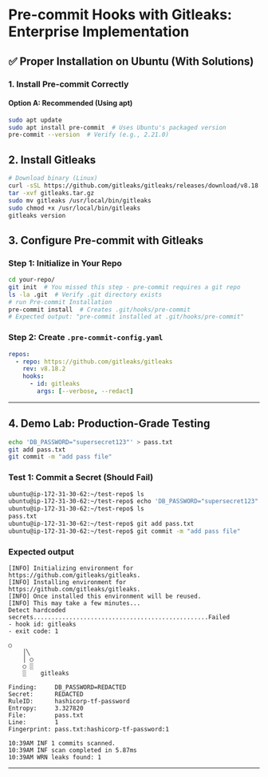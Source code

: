 
# Pre-commit Hooks with Gitleaks: Enterprise Implementation

## ✅ Proper Installation on Ubuntu (With Solutions)

### 1. Install Pre-commit Correctly

#### Option A: Recommended (Using apt)
```bash
sudo apt update
sudo apt install pre-commit  # Uses Ubuntu's packaged version
pre-commit --version  # Verify (e.g., 2.21.0)
```

## 2. Install Gitleaks
```bash
# Download binary (Linux)
curl -sSL https://github.com/gitleaks/gitleaks/releases/download/v8.18.2/gitleaks_8.18.2_linux_x64.tar.gz -o gitleaks.tar.gz
tar -xvf gitleaks.tar.gz
sudo mv gitleaks /usr/local/bin/gitleaks
sudo chmod +x /usr/local/bin/gitleaks
gitleaks version
```

## 3. Configure Pre-commit with Gitleaks

### Step 1: Initialize in Your Repo
```bash
cd your-repo/
git init  # You missed this step - pre-commit requires a git repo
ls -la .git  # Verify .git directory exists
# run Pre-commit Installation
pre-commit install  # Creates .git/hooks/pre-commit
# Expected output: "pre-commit installed at .git/hooks/pre-commit"
```

### Step 2: Create `.pre-commit-config.yaml`
```yaml
repos:
  - repo: https://github.com/gitleaks/gitleaks
    rev: v8.18.2
    hooks:
      - id: gitleaks
        args: [--verbose, --redact]
```

---

## 4. Demo Lab: Production-Grade Testing

```bash
echo 'DB_PASSWORD="supersecret123"' > pass.txt
git add pass.txt
git commit -m "add pass file"
```

### Test 1: Commit a Secret (Should Fail)
```bash
ubuntu@ip-172-31-30-62:~/test-repo$ ls
ubuntu@ip-172-31-30-62:~/test-repo$ echo 'DB_PASSWORD="supersecret123"' > pass.txt
ubuntu@ip-172-31-30-62:~/test-repo$ ls
pass.txt
ubuntu@ip-172-31-30-62:~/test-repo$ git add pass.txt
ubuntu@ip-172-31-30-62:~/test-repo$ git commit -m "add pass file"
```

### Expected output
```
[INFO] Initializing environment for https://github.com/gitleaks/gitleaks.
[INFO] Installing environment for https://github.com/gitleaks/gitleaks.
[INFO] Once installed this environment will be reused.
[INFO] This may take a few minutes...
Detect hardcoded secrets.................................................Failed
- hook id: gitleaks
- exit code: 1

○
    │╲
    │ ○
    ○ ░
    ░    gitleaks

Finding:     DB_PASSWORD=REDACTED
Secret:      REDACTED
RuleID:      hashicorp-tf-password
Entropy:     3.327820
File:        pass.txt
Line:        1
Fingerprint: pass.txt:hashicorp-tf-password:1

10:39AM INF 1 commits scanned.
10:39AM INF scan completed in 5.87ms
10:39AM WRN leaks found: 1
```

---